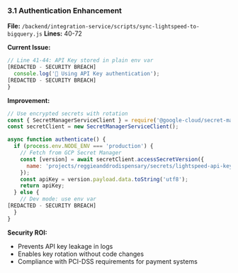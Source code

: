 ### 3.1 Authentication Enhancement

**File:** `/backend/integration-service/scripts/sync-lightspeed-to-bigquery.js`
**Lines:** 40-72

**Current Issue:**

```javascript
// Line 41-44: API Key stored in plain env var
[REDACTED - SECURITY BREACH]
  console.log('🔐 Using API Key authentication');
[REDACTED - SECURITY BREACH]
}
```

**Improvement:**

```javascript
// Use encrypted secrets with rotation
const { SecretManagerServiceClient } = require('@google-cloud/secret-manager');
const secretClient = new SecretManagerServiceClient();

async function authenticate() {
  if (process.env.NODE_ENV === 'production') {
    // Fetch from GCP Secret Manager
    const [version] = await secretClient.accessSecretVersion({
      name: 'projects/reggieanddrodispensary/secrets/lightspeed-api-key/versions/latest'
    });
    const apiKey = version.payload.data.toString('utf8');
    return apiKey;
  } else {
    // Dev mode: use env var
[REDACTED - SECURITY BREACH]
  }
}
```

**Security ROI:**

- Prevents API key leakage in logs
- Enables key rotation without code changes
- Compliance with PCI-DSS requirements for payment systems
